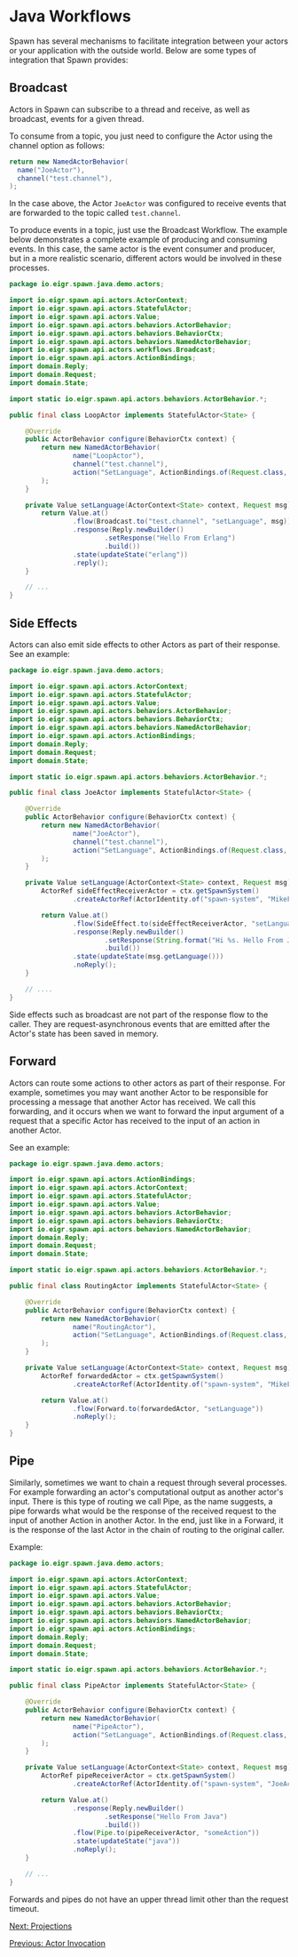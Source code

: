# Java Workflows

Spawn has several mechanisms to facilitate integration between your actors or your application with the outside world. Below are some types of integration that Spawn provides:

## Broadcast

Actors in Spawn can subscribe to a thread and receive, as well as broadcast, events for a given thread.

To consume from a topic, you just need to configure the Actor using the channel option as follows:

```java
return new NamedActorBehavior(
  name("JoeActor"),
  channel("test.channel"),
);
```
In the case above, the Actor `JoeActor` was configured to receive events that are forwarded to the topic called `test.channel`.

To produce events in a topic, just use the Broadcast Workflow. The example below demonstrates a complete example of 
producing and consuming events. In this case, the same actor is the event consumer and producer, but in a more realistic scenario, 
different actors would be involved in these processes.

```Java
package io.eigr.spawn.java.demo.actors;

import io.eigr.spawn.api.actors.ActorContext;
import io.eigr.spawn.api.actors.StatefulActor;
import io.eigr.spawn.api.actors.Value;
import io.eigr.spawn.api.actors.behaviors.ActorBehavior;
import io.eigr.spawn.api.actors.behaviors.BehaviorCtx;
import io.eigr.spawn.api.actors.behaviors.NamedActorBehavior;
import io.eigr.spawn.api.actors.workflows.Broadcast;
import io.eigr.spawn.api.actors.ActionBindings;
import domain.Reply;
import domain.Request;
import domain.State;

import static io.eigr.spawn.api.actors.behaviors.ActorBehavior.*;

public final class LoopActor implements StatefulActor<State> {

    @Override
    public ActorBehavior configure(BehaviorCtx context) {
        return new NamedActorBehavior(
                name("LoopActor"),
                channel("test.channel"),
                action("SetLanguage", ActionBindings.of(Request.class, this::setLanguage))
        );
    }

    private Value setLanguage(ActorContext<State> context, Request msg) {
        return Value.at()
                .flow(Broadcast.to("test.channel", "setLanguage", msg))
                .response(Reply.newBuilder()
                        .setResponse("Hello From Erlang")
                        .build())
                .state(updateState("erlang"))
                .reply();
    }

    // ...
}
```

## Side Effects

Actors can also emit side effects to other Actors as part of their response.
See an example:

```Java
package io.eigr.spawn.java.demo.actors;

import io.eigr.spawn.api.actors.ActorContext;
import io.eigr.spawn.api.actors.StatefulActor;
import io.eigr.spawn.api.actors.Value;
import io.eigr.spawn.api.actors.behaviors.ActorBehavior;
import io.eigr.spawn.api.actors.behaviors.BehaviorCtx;
import io.eigr.spawn.api.actors.behaviors.NamedActorBehavior;
import io.eigr.spawn.api.actors.ActionBindings;
import domain.Reply;
import domain.Request;
import domain.State;

import static io.eigr.spawn.api.actors.behaviors.ActorBehavior.*;

public final class JoeActor implements StatefulActor<State> {

    @Override
    public ActorBehavior configure(BehaviorCtx context) {
        return new NamedActorBehavior(
                name("JoeActor"),
                channel("test.channel"),
                action("SetLanguage", ActionBindings.of(Request.class, this::setLanguage))
        );
    }

    private Value setLanguage(ActorContext<State> context, Request msg) {
        ActorRef sideEffectReceiverActor = ctx.getSpawnSystem()
                .createActorRef(ActorIdentity.of("spawn-system", "MikeFriendActor", "MikeParentActor"));

        return Value.at()
                .flow(SideEffect.to(sideEffectReceiverActor, "setLanguage", msg))
                .response(Reply.newBuilder()
                        .setResponse(String.format("Hi %s. Hello From Java", msg.getLanguage()))
                        .build())
                .state(updateState(msg.getLanguage()))
                .noReply();
    }

    // ....
}
```

Side effects such as broadcast are not part of the response flow to the caller. They are request-asynchronous events that 
are emitted after the Actor's state has been saved in memory.

## Forward

Actors can route some actions to other actors as part of their response. For example, sometimes you may want another 
Actor to be responsible for processing a message that another Actor has received. We call this forwarding, 
and it occurs when we want to forward the input argument of a request that a specific Actor has received to the input of 
an action in another Actor.

See an example:

```Java
package io.eigr.spawn.java.demo.actors;

import io.eigr.spawn.api.actors.ActionBindings;
import io.eigr.spawn.api.actors.ActorContext;
import io.eigr.spawn.api.actors.StatefulActor;
import io.eigr.spawn.api.actors.Value;
import io.eigr.spawn.api.actors.behaviors.ActorBehavior;
import io.eigr.spawn.api.actors.behaviors.BehaviorCtx;
import io.eigr.spawn.api.actors.behaviors.NamedActorBehavior;
import domain.Reply;
import domain.Request;
import domain.State;

import static io.eigr.spawn.api.actors.behaviors.ActorBehavior.*;

public final class RoutingActor implements StatefulActor<State> {

    @Override
    public ActorBehavior configure(BehaviorCtx context) {
        return new NamedActorBehavior(
                name("RoutingActor"),
                action("SetLanguage", ActionBindings.of(Request.class, this::setLanguage))
        );
    }

    private Value setLanguage(ActorContext<State> context, Request msg) {
        ActorRef forwardedActor = ctx.getSpawnSystem()
                .createActorRef(ActorIdentity.of("spawn-system", "MikeFriendActor", "MikeActor"));

        return Value.at()
                .flow(Forward.to(forwardedActor, "setLanguage"))
                .noReply();
    }
}
```

## Pipe

Similarly, sometimes we want to chain a request through several processes. For example forwarding an actor's computational 
output as another actor's input. There is this type of routing we call Pipe, as the name suggests, a pipe forwards what 
would be the response of the received request to the input of another Action in another Actor.
In the end, just like in a Forward, it is the response of the last Actor in the chain of routing to the original caller.

Example:

```Java
package io.eigr.spawn.java.demo.actors;

import io.eigr.spawn.api.actors.ActorContext;
import io.eigr.spawn.api.actors.StatefulActor;
import io.eigr.spawn.api.actors.Value;
import io.eigr.spawn.api.actors.behaviors.ActorBehavior;
import io.eigr.spawn.api.actors.behaviors.BehaviorCtx;
import io.eigr.spawn.api.actors.behaviors.NamedActorBehavior;
import io.eigr.spawn.api.actors.ActionBindings;
import domain.Reply;
import domain.Request;
import domain.State;

import static io.eigr.spawn.api.actors.behaviors.ActorBehavior.*;

public final class PipeActor implements StatefulActor<State> {

    @Override
    public ActorBehavior configure(BehaviorCtx context) {
        return new NamedActorBehavior(
                name("PipeActor"),
                action("SetLanguage", ActionBindings.of(Request.class, this::setLanguage))
        );
    }

    private Value setLanguage(ActorContext<State> context, Request msg) {
        ActorRef pipeReceiverActor = ctx.getSpawnSystem()
                .createActorRef(ActorIdentity.of("spawn-system", "JoeActor"));

        return Value.at()
                .response(Reply.newBuilder()
                        .setResponse("Hello From Java")
                        .build())
                .flow(Pipe.to(pipeReceiverActor, "someAction"))
                .state(updateState("java"))
                .noReply();
    }

    // ...
}
```

Forwards and pipes do not have an upper thread limit other than the request timeout.

[Next: Projections](projections.md)

[Previous: Actor Invocation](actor_invocation.md)